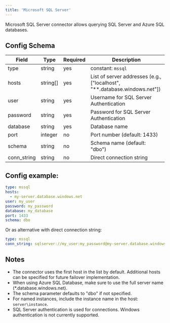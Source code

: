 ```yaml
---
title: 'Microsoft SQL Server'
---
```


Microsoft SQL Server connector allows querying SQL Server and Azure SQL databases.

## Config Schema

| Field | Type | Required | Description |
|-------|------|----------|-------------|
| type | string | yes | constant: `mssql` |
| hosts | string[] | yes | List of server addresses (e.g., ["localhost", "**.database.windows.net"]) |
| user | string | yes | Username for SQL Server Authentication |
| password | string | yes | Password for SQL Server Authentication |
| database | string | yes | Database name |
| port | integer | no | Port number (default: 1433) |
| schema | string | no | Schema name (default: "dbo") |
| conn_string | string | no | Direct connection string |

## Config example:

```yaml
type: mssql
hosts:
  - my-server.database.windows.net 
user: my_user
password: my_password
database: my_database
port: 1433
schema: dbo
```

Or as alternative with direct connection string:

```yaml
type: mssql
conn_string: sqlserver://my_user:my_password@my-server.database.windows.net:1433?database=my_database&schema=dbo
```

## Notes

- The connector uses the first host in the list by default. Additional hosts can be specified for future failover implementation.
- When using Azure SQL Database, make sure to use the full server name (*.database.windows.net).
- The schema parameter defaults to "dbo" if not specified.
- For named instances, include the instance name in the host: `server\instance`.
- SQL Server authentication is used for connections. Windows authentication is not currently supported. 